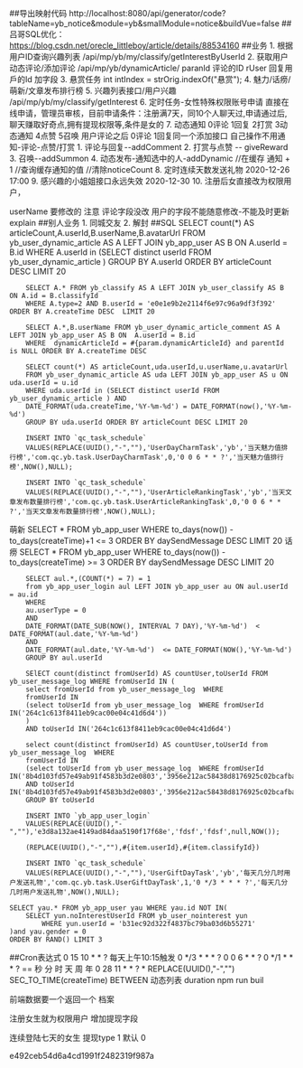 ##导出映射代码 http://localhost:8080/api/generator/code?tableName=yb_notice&module=yb&smallModule=notice&buildVue=false
##吕哥SQL优化：https://blog.csdn.net/orecle_littleboy/article/details/88534160
##业务
	1. 根据用户ID查询兴趣列表 /api/mp/yb/my/classify/getInterestByUserId
	2. 获取用户动态评论/添加评论	/api/mp/yb/dynamicArticle/
		paranId 评论的ID
		rUser   回复用戶的Id
		加字段 
	3. 悬赏任务
		int intIndex = strOrig.indexOf("悬赏");
	4. 魅力/话痨/萌新/文章发布排行榜
	5. 兴趣列表接口/用户兴趣	/api/mp/yb/my/classify/getInterest
	6. 定时任务-女性特殊权限账号申请
		直接在线申请，管理员审核，目前申请条件：注册满7天，同10个人聊天过,申请通过后,聊天赚取好奇点,拥有提现权限等,条件是女的
	7. 动态通知
		0评论 1回复 2打赏 3动态通知 4点赞 5召唤
		用户评论之后 0评论 1回复同一个添加接口
		自己操作不用通知-评论-点赞/打赏 
		1. 评论与回复--addComment
		2. 打赏与点赞 -- giveReward
		3. 召唤--addSummon
		4. 动态发布-通知选中的人-addDynamic
        //在缓存 通知 + 1
        //查询缓存通知的值
        //清除noticeCount
	8. 定时连续天数发送礼物 2020-12-26 17:00
	9. 感兴趣的小姐姐接口永远失效 2020-12-30
	10. 注册后女直接改为权限用户，
	
userName
要修改的
注意 评论字段没改
用户的字段不能随意修改-不能及时更新
explain
##别人业务
	1. 同城交友
	2. 解封
##SQL
		SELECT count(*) AS articleCount,A.userId,B.userName,B.avatarUrl
        FROM yb_user_dynamic_article AS A LEFT JOIN yb_app_user AS B ON A.userId = B.id
        WHERE A.userId in (SELECT distinct userId FROM yb_user_dynamic_article ) GROUP BY A.userId ORDER BY articleCount DESC LIMIT 20

		SELECT A.* FROM yb_classify AS A LEFT JOIN yb_user_classify AS B ON A.id = B.classifyId
		WHERE A.type=2 AND B.userId = 'e0e1e9b2e2114f6e97c96a9df3f392' ORDER BY A.createTime DESC  LIMIT 20

		SELECT A.*,B.userName FROM yb_user_dynamic_article_comment AS A LEFT JOIN yb_app_user AS B ON  A.userId = B.id
		WHERE  dynamicArticleId = #{param.dynamicArticleId} and parentId is NULL ORDER BY A.createTime DESC

        SELECT count(*) AS articleCount,uda.userId,u.userName,u.avatarUrl
        FROM yb_user_dynamic_article AS uda LEFT JOIN yb_app_user AS u ON uda.userId = u.id
        WHERE uda.userId in (SELECT distinct userId FROM yb_user_dynamic_article ) AND 
		DATE_FORMAT(uda.createTime,'%Y-%m-%d') = DATE_FORMAT(now(),'%Y-%m-%d')  
		GROUP BY uda.userId ORDER BY articleCount DESC LIMIT 20
		
		INSERT INTO `qc_task_schedule` 
		VALUES(REPLACE(UUID(),"-",""),'UserDayCharmTask','yb','当天魅力值排行榜','com.qc.yb.task.UserDayCharmTask',0,'0 0 6 * * ?','当天魅力值排行榜',NOW(),NULL);

		INSERT INTO `qc_task_schedule` 
		VALUES(REPLACE(UUID(),"-",""),'UserArticleRankingTask','yb','当天文章发布数量排行榜','com.qc.yb.task.UserArticleRankingTask',0,'0 0 6 * * ?','当天文章发布数量排行榜',NOW(),NULL);
		
萌新		 SELECT * FROM yb_app_user WHERE to_days(now()) - to_days(createTime)+1 <= 3  ORDER BY daySendMessage DESC LIMIT 20
话痨		 SELECT * FROM yb_app_user WHERE to_days(now()) - to_days(createTime) >= 3  ORDER BY daySendMessage DESC LIMIT 20
		
		SELECT aul.*,(COUNT(*) = 7) = 1
		from yb_app_user_login aul LEFT JOIN yb_app_user au ON aul.userId = au.id 
		WHERE 
		au.userType = 0
		AND
		DATE_FORMAT(DATE_SUB(NOW(), INTERVAL 7 DAY),'%Y-%m-%d')  < DATE_FORMAT(aul.date,'%Y-%m-%d') 
		AND 
		DATE_FORMAT(aul.date,'%Y-%m-%d')  <= DATE_FORMAT(NOW(),'%Y-%m-%d')
		GROUP BY aul.userId

		SElECT count(distinct fromUserId) AS countUser,toUserId FROM yb_user_message_log WHERE fromUserId IN (
		select fromUserId from yb_user_message_log  WHERE 
		fromUserId IN 
		(select toUserId from yb_user_message_log  WHERE fromUserId IN('264c1c613f8411eb9cac00e04c41d6d4'))
		)
		AND toUserId IN('264c1c613f8411eb9cac00e04c41d6d4') 

		select count(distinct fromUserId) AS countUser,toUserId from yb_user_message_log  WHERE 
		fromUserId IN 
		(select toUserId from yb_user_message_log  WHERE fromUserId IN('8b4d103fd57e49ab91f4583b3d2e0803','3956e212ac58438d8176925c02bcafba'))
		AND toUserId IN('8b4d103fd57e49ab91f4583b3d2e0803','3956e212ac58438d8176925c02bcafba')  
		GROUP BY toUserId

		INSERT INTO `yb_app_user_login` 
		VALUES(REPLACE(UUID(),"-",""),'e3d8a132ae4149ad84daa5190f17f68e','fdsf','fdsf',null,NOW());
		
		(REPLACE(UUID(),"-",""),#{item.userId},#{item.classifyId})

		INSERT INTO `qc_task_schedule` 
		VALUES(REPLACE(UUID(),"-",""),'UserGiftDayTask','yb','每天几分几时用户发送礼物','com.qc.yb.task.UserGiftDayTask',1,'0 */3 * * * ?','每天几分几时用户发送礼物',NOW(),NULL);

	SELECT yau.* FROM yb_app_user yau WHERE yau.id NOT IN(
		SELECT yun.noInterestUserId FROM yb_user_nointerest yun 
			WHERE yun.userId = 'b31ec92d322f4837bc79ba03d6b55271'
	)and yau.gender = 0
	ORDER BY RAND() LIMIT 3
		
##Cron表达式
	0 15 10 * * ?     每天上午10:15触发
	0 */3 * * * ?
	0 0 6 * * ?
	0 */1 * * * ? == 秒 分 时 天 周 年
	0 28 11 * * ? *
	REPLACE(UUID(),"-","")
	SEC_TO_TIME(createTime)
	BETWEEN
	动态列表
	duration
npm run buil


前端数据要一个返回一个
档案



注册女生就为权限用户 
增加提现字段

连续登陆七天的女生  提现type 1 默认 0



e492ceb54d6a4cd1991f2482319f987a